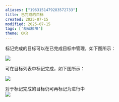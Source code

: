 ```yaml
---
aliases: ["1963151479283572733"]
title: 已完成的目标
created: 2025-07-15
modified: 2025-07-15
tags: ['基础模块']
theme: OKR
---
```


标记完成的目标可以在已完成目标中管理，如下图所示：

![](e0e16a414eaa229bf6a89eb42df3bca0.jpg)

可在目标列表中标记完成，如下图所示：

![](7fea58c93509d2b56de9f875e8b33705.jpg)

对于标记完成的目标仍可再标记为进行中  
![](3961855de460b7524869113195246c26.jpg)